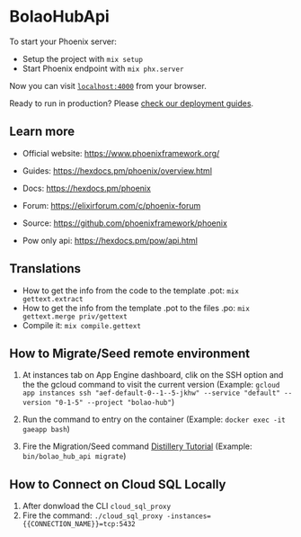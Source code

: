 # BolaoHubApi

To start your Phoenix server:

  * Setup the project with `mix setup`
  * Start Phoenix endpoint with `mix phx.server`

Now you can visit [`localhost:4000`](http://localhost:4000) from your browser.

Ready to run in production? Please [check our deployment guides](https://hexdocs.pm/phoenix/deployment.html).

## Learn more

  * Official website: https://www.phoenixframework.org/
  * Guides: https://hexdocs.pm/phoenix/overview.html
  * Docs: https://hexdocs.pm/phoenix
  * Forum: https://elixirforum.com/c/phoenix-forum
  * Source: https://github.com/phoenixframework/phoenix

  * Pow only api: https://hexdocs.pm/pow/api.html


## Translations

* How to get the info from the code to the template .pot:
  `mix gettext.extract`
* How to get the info from the template .pot to the files .po:
  `mix gettext.merge priv/gettext`
* Compile it:
  `mix compile.gettext `

## How to Migrate/Seed remote environment
1. At instances tab on App Engine dashboard, clik on the SSH option and the the gcloud command to visit the current version
(Example: `gcloud app instances ssh "aef-default-0--1--5-jkhw" --service "default" --version "0-1-5" --project "bolao-hub"`)

2. Run the command to entry on the container
(Example: `docker exec -it gaeapp bash`)

3. Fire the Migration/Seed command [Distillery Tutorial](https://hexdocs.pm/distillery/guides/running_migrations.html)
(Example: `bin/bolao_hub_api migrate`)


## How to Connect on Cloud SQL Locally
1. After donwload the CLI `cloud_sql_proxy`
2. Fire the command: `./cloud_sql_proxy -instances={{CONNECTION_NAME}}=tcp:5432`
<!-- ./cloud_sql_proxy -instances=bolao-hub:europe-west1:bolaohub-dev=tcp:5432 -->


<!--
  curl --location --request GET 'https://v2.api-football.com/status' \
  --header 'X-RapidAPI-Key: 686819f61ee767103c876669418c2156'
-->
